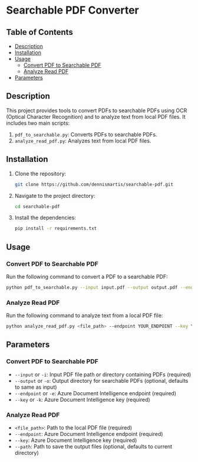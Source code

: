# Searchable PDF Converter

## Table of Contents
- [Description](#description)
- [Installation](#installation)
- [Usage](#usage)
  - [Convert PDF to Searchable PDF](#convert-pdf-to-searchable-pdf)
  - [Analyze Read PDF](#analyze-read-pdf)
- [Parameters](#parameters)

## Description
This project provides tools to convert PDFs to searchable PDFs using OCR (Optical Character Recognition) and to analyze text from local PDF files. It includes two main scripts:
1. `pdf_to_searchable.py`: Converts PDFs to searchable PDFs.
2. `analyze_read_pdf.py`: Analyzes text from local PDF files.

## Installation
1. Clone the repository:
   ```sh
   git clone https://github.com/dennismartis/searchable-pdf.git
   ```
2. Navigate to the project directory:
   ```sh
   cd searchable-pdf
   ```
3. Install the dependencies:
   ```sh
   pip install -r requirements.txt
   ```

## Usage
### Convert PDF to Searchable PDF
Run the following command to convert a PDF to a searchable PDF:
```sh
python pdf_to_searchable.py --input input.pdf --output output.pdf --endpoint YOUR_ENDPOINT --key YOUR_KEY
```

### Analyze Read PDF
Run the following command to analyze text from a local PDF file:
```sh
python analyze_read_pdf.py <file_path> --endpoint YOUR_ENDPOINT --key YOUR_KEY --path OUTPUT_PATH
```

## Parameters
### Convert PDF to Searchable PDF
- `--input` or `-i`: Input PDF file path or directory containing PDFs (required)
- `--output` or `-o`: Output directory for searchable PDFs (optional, defaults to same as input)
- `--endpoint` or `-e`: Azure Document Intelligence endpoint (required)
- `--key` or `-k`: Azure Document Intelligence key (required)

### Analyze Read PDF
- `<file_path>`: Path to the local PDF file (required)
- `--endpoint`: Azure Document Intelligence endpoint (required)
- `--key`: Azure Document Intelligence key (required)
- `--path`: Path to save the output files (optional, defaults to current directory)


